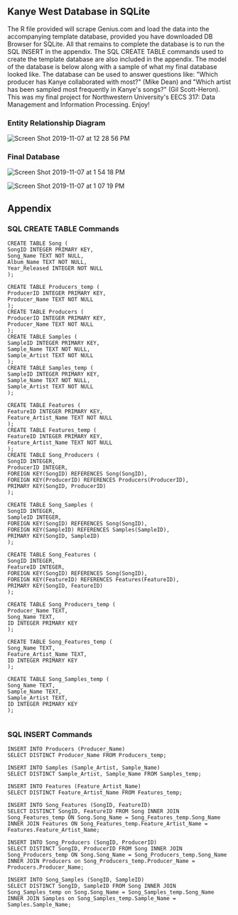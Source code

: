 ## Kanye West Database in SQLite

The R file provided will scrape Genius.com and load the data into the accompanying template database, provided you have downloaded DB Browser for SQLite. All that remains to complete the database is to run the SQL INSERT in the appendix. The SQL CREATE TABLE commands used to create the template database are also included in the appendix. The model of the database is below along with a sample of what my final database looked like. The database can be used to answer questions like: "Which producer has Kanye collaborated with most?" (Mike Dean) and "Which artist has been sampled most frequently in Kanye's songs?" (Gil Scott-Heron).
This was my final project for Northwestern University's EECS 317: Data Management and Information Processing. Enjoy!








### Entity Relationship Diagram
![Screen Shot 2019-11-07 at 12 28 56 PM](https://user-images.githubusercontent.com/55408707/68416564-543a1b00-015a-11ea-9555-46912775708d.png)

### Final Database
![Screen Shot 2019-11-07 at 1 54 18 PM](https://user-images.githubusercontent.com/55408707/68422621-29ee5a80-0166-11ea-81cc-cd64299d6fcf.png)

![Screen Shot 2019-11-07 at 1 07 19 PM](https://user-images.githubusercontent.com/55408707/68419360-b2b5c800-015f-11ea-83be-b842c76f4134.png)


## Appendix

### SQL CREATE TABLE Commands

```
CREATE TABLE Song (
SongID INTEGER PRIMARY KEY,
Song_Name TEXT NOT NULL,
Album_Name TEXT NOT NULL,
Year_Released INTEGER NOT NULL
);

CREATE TABLE Producers_temp (
ProducerID INTEGER PRIMARY KEY,
Producer_Name TEXT NOT NULL
);
CREATE TABLE Producers (
ProducerID INTEGER PRIMARY KEY,
Producer_Name TEXT NOT NULL
);
CREATE TABLE Samples (
SampleID INTEGER PRIMARY KEY,
Sample_Name TEXT NOT NULL,
Sample_Artist TEXT NOT NULL
);
CREATE TABLE Samples_temp (
SampleID INTEGER PRIMARY KEY,
Sample_Name TEXT NOT NULL,
Sample_Artist TEXT NOT NULL
);

CREATE TABLE Features (
FeatureID INTEGER PRIMARY KEY,
Feature_Artist_Name TEXT NOT NULL
);
CREATE TABLE Features_temp (
FeatureID INTEGER PRIMARY KEY,
Feature_Artist_Name TEXT NOT NULL
);
CREATE TABLE Song_Producers (
SongID INTEGER, 
ProducerID INTEGER,
FOREIGN KEY(SongID) REFERENCES Song(SongID),
FOREIGN KEY(ProducerID) REFERENCES Producers(ProducerID),
PRIMARY KEY(SongID, ProducerID)
);

CREATE TABLE Song_Samples (
SongID INTEGER,
SampleID INTEGER,
FOREIGN KEY(SongID) REFERENCES Song(SongID),
FOREIGN KEY(SampleID) REFERENCES Samples(SampleID),
PRIMARY KEY(SongID, SampleID)
);

CREATE TABLE Song_Features (
SongID INTEGER,
FeatureID INTEGER,
FOREIGN KEY(SongID) REFERENCES Song(SongID),
FOREIGN KEY(FeatureID) REFERENCES Features(FeatureID),
PRIMARY KEY(SongID, FeatureID)
);

CREATE TABLE Song_Producers_temp (
Producer_Name TEXT,
Song_Name TEXT,
ID INTEGER PRIMARY KEY
);

CREATE TABLE Song_Features_temp (
Song_Name TEXT, 
Feature_Artist_Name TEXT,
ID INTEGER PRIMARY KEY
);

CREATE TABLE Song_Samples_temp (
Song_Name TEXT, 
Sample_Name TEXT,
Sample_Artist TEXT, 
ID INTEGER PRIMARY KEY
);


```


### SQL INSERT Commands
```
INSERT INTO Producers (Producer_Name)
SELECT DISTINCT Producer_Name FROM Producers_temp;

INSERT INTO Samples (Sample_Artist, Sample_Name)
SELECT DISTINCT Sample_Artist, Sample_Name FROM Samples_temp;

INSERT INTO Features (Feature_Artist_Name)
SELECT DISTINCT Feature_Artist_Name FROM Features_temp;

INSERT INTO Song_Features (SongID, FeatureID)
SELECT DISTINCT SongID, FeatureID FROM Song INNER JOIN Song_Features_temp ON Song.Song_Name = Song_Features_temp.Song_Name INNER JOIN Features ON Song_Features_temp.Feature_Artist_Name = Features.Feature_Artist_Name;

INSERT INTO Song_Producers (SongID, ProducerID)
SELECT DISTINCT SongID, ProducerID FROM Song INNER JOIN Song_Producers_temp ON Song.Song_Name = Song_Producers_temp.Song_Name INNER JOIN Producers on Song_Producers_temp.Producer_Name = Producers.Producer_Name;

INSERT INTO Song_Samples (SongID, SampleID)
SELECT DISTINCT SongID, SampleID FROM Song INNER JOIN Song_Samples_temp on Song.Song_Name = Song_Samples_temp.Song_Name INNER JOIN Samples on Song_Samples_temp.Sample_Name = Samples.Sample_Name;




```


